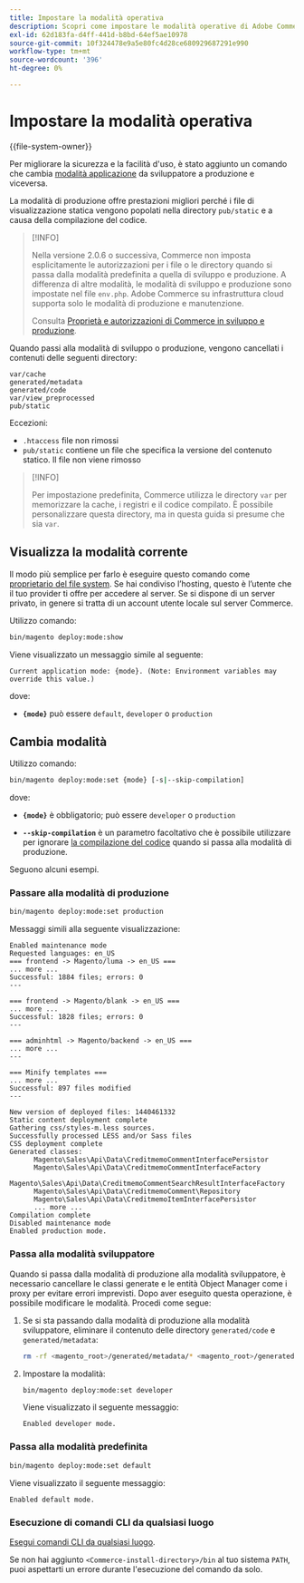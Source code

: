 ```yaml
---
title: Impostare la modalità operativa
description: Scopri come impostare le modalità operative di Adobe Commerce tra sviluppatore e produzione. Scopri i comandi di cambio modalità e le implicazioni relative alla sicurezza.
exl-id: 62d183fa-d4ff-441d-b8bd-64ef5ae10978
source-git-commit: 10f324478e9a5e80fc4d28ce680929687291e990
workflow-type: tm+mt
source-wordcount: '396'
ht-degree: 0%

---
```


# Impostare la modalità operativa

{{file-system-owner}}

Per migliorare la sicurezza e la facilità d&#39;uso, è stato aggiunto un comando che cambia [modalità applicazione](../bootstrap/application-modes.md) da sviluppatore a produzione e viceversa.

La modalità di produzione offre prestazioni migliori perché i file di visualizzazione statica vengono popolati nella directory `pub/static` e a causa della compilazione del codice.

>[!INFO]
>
>Nella versione 2.0.6 o successiva, Commerce non imposta esplicitamente le autorizzazioni per i file o le directory quando si passa dalla modalità predefinita a quella di sviluppo e produzione. A differenza di altre modalità, le modalità di sviluppo e produzione sono impostate nel file `env.php`. Adobe Commerce su infrastruttura cloud supporta solo le modalità di produzione e manutenzione.
>
>Consulta [Proprietà e autorizzazioni di Commerce in sviluppo e produzione](../deployment/file-system-permissions.md).

Quando passi alla modalità di sviluppo o produzione, vengono cancellati i contenuti delle seguenti directory:

```
var/cache
generated/metadata
generated/code
var/view_preprocessed
pub/static
```

Eccezioni:

- `.htaccess` file non rimossi
- `pub/static` contiene un file che specifica la versione del contenuto statico. Il file non viene rimosso

>[!INFO]
>
>Per impostazione predefinita, Commerce utilizza le directory `var` per memorizzare la cache, i registri e il codice compilato. È possibile personalizzare questa directory, ma in questa guida si presume che sia `var`.

## Visualizza la modalità corrente

Il modo più semplice per farlo è eseguire questo comando come [proprietario del file system](../../installation/prerequisites/file-system/overview.md). Se hai condiviso l’hosting, questo è l’utente che il tuo provider ti offre per accedere al server. Se si dispone di un server privato, in genere si tratta di un account utente locale sul server Commerce.

Utilizzo comando:

```bash
bin/magento deploy:mode:show
```

Viene visualizzato un messaggio simile al seguente:

```
Current application mode: {mode}. (Note: Environment variables may override this value.)
```

dove:

- **`{mode}`** può essere `default`, `developer` o `production`

## Cambia modalità

Utilizzo comando:

```bash
bin/magento deploy:mode:set {mode} [-s|--skip-compilation]
```

dove:

- **`{mode}`** è obbligatorio; può essere `developer` o `production`

- **`--skip-compilation`** è un parametro facoltativo che è possibile utilizzare per ignorare [la compilazione del codice](../cli/code-compiler.md) quando si passa alla modalità di produzione.

Seguono alcuni esempi.

### Passare alla modalità di produzione

```bash
bin/magento deploy:mode:set production
```

Messaggi simili alla seguente visualizzazione:

```
Enabled maintenance mode
Requested languages: en_US
=== frontend -> Magento/luma -> en_US ===
... more ...
Successful: 1884 files; errors: 0
---

=== frontend -> Magento/blank -> en_US ===
... more ...
Successful: 1828 files; errors: 0
---

=== adminhtml -> Magento/backend -> en_US ===
... more ...
---

=== Minify templates ===
... more ...
Successful: 897 files modified
---

New version of deployed files: 1440461332
Static content deployment complete
Gathering css/styles-m.less sources.
Successfully processed LESS and/or Sass files
CSS deployment complete
Generated classes:
      Magento\Sales\Api\Data\CreditmemoCommentInterfacePersistor
      Magento\Sales\Api\Data\CreditmemoCommentInterfaceFactory
      Magento\Sales\Api\Data\CreditmemoCommentSearchResultInterfaceFactory
      Magento\Sales\Api\Data\CreditmemoComment\Repository
      Magento\Sales\Api\Data\CreditmemoItemInterfacePersistor
      ... more ...
Compilation complete
Disabled maintenance mode
Enabled production mode.
```

### Passa alla modalità sviluppatore

Quando si passa dalla modalità di produzione alla modalità sviluppatore, è necessario cancellare le classi generate e le entità Object Manager come i proxy per evitare errori imprevisti. Dopo aver eseguito questa operazione, è possibile modificare le modalità. Procedi come segue:

1. Se si sta passando dalla modalità di produzione alla modalità sviluppatore, eliminare il contenuto delle directory `generated/code` e `generated/metadata`:

   ```bash
   rm -rf <magento_root>/generated/metadata/* <magento_root>/generated/code/*
   ```

1. Impostare la modalità:

   ```bash
   bin/magento deploy:mode:set developer
   ```

   Viene visualizzato il seguente messaggio:

   ```
   Enabled developer mode.
   ```

### Passa alla modalità predefinita

```bash
bin/magento deploy:mode:set default
```

Viene visualizzato il seguente messaggio:

```
Enabled default mode.
```

### Esecuzione di comandi CLI da qualsiasi luogo

[Esegui comandi CLI da qualsiasi luogo](../cli/config-cli.md#config-install-cli-first).

Se non hai aggiunto `<Commerce-install-directory>/bin` al tuo sistema `PATH`, puoi aspettarti un errore durante l&#39;esecuzione del comando da solo.
